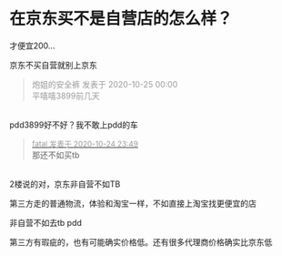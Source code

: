 # 在京东买不是自营店的怎么样？


才便宜200…

京东不买自营就别上京东

<div class="quote"><blockquote><font color="#999999">炮姐的安全裤 发表于 2020-10-25 00:00</font><br />
<font color="#999999">平嘻嘻3899前几天</font></blockquote></div><br />
pdd3899好不好？我不敢上pdd的车

<div class="quote"><blockquote><font size="2"><a href="https://www.hostloc.com/forum.php?mod=redirect&amp;goto=findpost&amp;pid=9348266&amp;ptid=758145" target="_blank"><font color="#999999">fatal 发表于 2020-10-24 23:49</font></a></font><br />
那还不如买tb</blockquote></div><br />
2楼说的对，京东非自营不如TB

第三方走的普通物流，体验和淘宝一样，不如直接上淘宝找更便宜的店<img id="aimg_m96zo" onclick="zoom(this, this.src, 0, 0, 0)" class="zoom" src="https://cdn.jsdelivr.net/gh/hishis/forum-master/public/images/patch.gif" onmouseover="img_onmouseoverfunc(this)" onload="thumbImg(this)" border="0" alt="" />

非自营不如去tb pdd

第三方有瑕疵的，也有可能确实价格低。还有很多代理商价格确实比京东低
